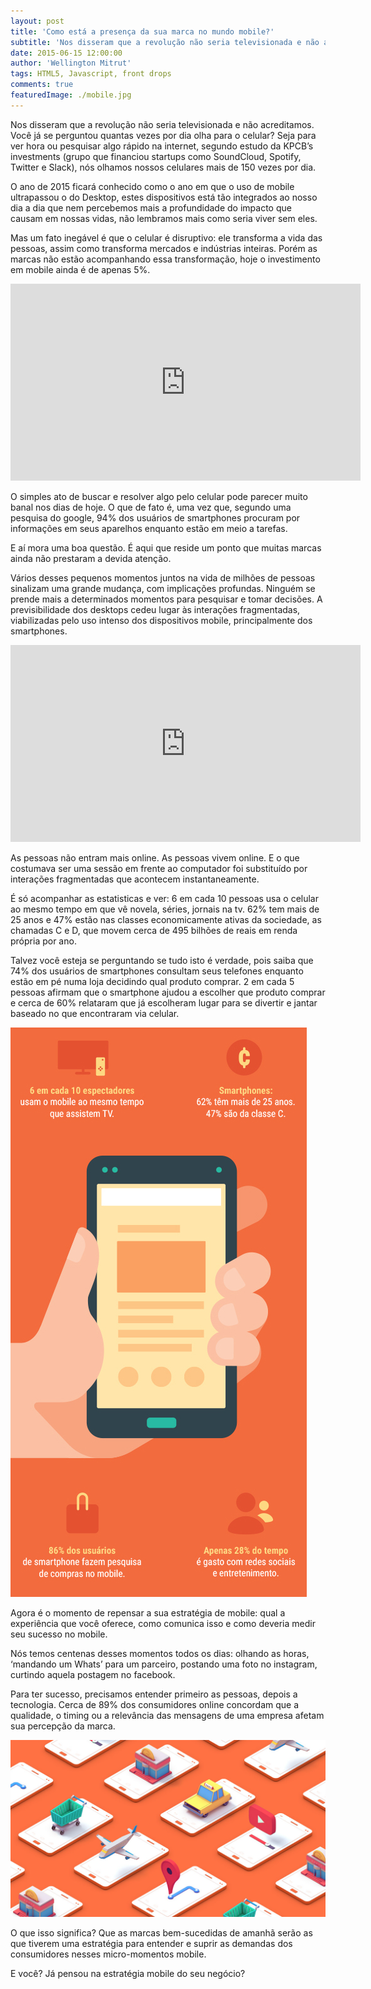 ```yaml
---
layout: post
title: 'Como está a presença da sua marca no mundo mobile?'
subtitle: 'Nos disseram que a revolução não seria televisionada e não acreditamos. Você já se perguntou quantas vezes por dia olha para o celular?'
date: 2015-06-15 12:00:00
author: 'Wellington Mitrut'
tags: HTML5, Javascript, front drops
comments: true
featuredImage: ./mobile.jpg
---
```


Nos disseram que a revolução não seria televisionada e não acreditamos. Você já se perguntou quantas vezes por dia olha para o celular? Seja para ver hora ou pesquisar algo rápido na internet, segundo estudo da KPCB’s investments (grupo que financiou startups como SoundCloud, Spotify, Twitter e Slack), nós olhamos nossos celulares mais de 150 vezes por dia.

O ano de 2015 ficará conhecido como o ano em que o uso de mobile ultrapassou o do Desktop, estes dispositivos está tão integrados ao nosso dia a dia que nem percebemos mais a profundidade do impacto que causam em nossas vidas, não lembramos mais como seria viver sem eles.

Mas um fato inegável é que o celular é disruptivo: ele transforma a vida das pessoas, assim como transforma mercados e indústrias inteiras. Porém as marcas não estão acompanhando essa transformação, hoje o investimento em mobile ainda é de apenas 5%.

<iframe width="560" height="315" src="https://www.youtube.com/embed/sHlZurqmejU" frameborder="0" allowfullscreen></iframe>

O simples ato de buscar e resolver algo pelo celular pode parecer muito banal nos dias de hoje. O que de fato é, uma vez que, segundo uma pesquisa do google, 94% dos usuários de smartphones procuram por informações em seus aparelhos enquanto estão em meio a tarefas.

E aí mora uma boa questão. É aqui que reside um ponto que muitas marcas ainda não prestaram a devida atenção.

Vários desses pequenos momentos juntos na vida de milhões de pessoas sinalizam uma grande mudança, com implicações profundas. Ninguém se prende mais a determinados momentos para pesquisar e tomar decisões. A previsibilidade dos desktops cedeu lugar às interações fragmentadas, viabilizadas pelo uso intenso dos dispositivos mobile, principalmente dos smartphones.

<iframe width="560" height="315" src="https://www.youtube.com/embed/ydBjsZnHrwM" frameborder="0" allowfullscreen></iframe>

As pessoas não entram mais online. As pessoas vivem online. E o que costumava ser uma sessão em frente ao computador foi substituído por interações fragmentadas que acontecem instantaneamente.

É só acompanhar as estatisticas e ver: 6 em cada 10 pessoas usa o celular ao mesmo tempo em que vê novela, séries, jornais na tv. 62% tem mais de 25 anos e 47% estão nas classes economicamente ativas da sociedade, as chamadas C e D, que movem cerca de 495 bilhões de reais em renda própria por ano.

Talvez você esteja se perguntando se tudo isto é verdade, pois saiba que 74% dos usuários de smartphones consultam seus telefones enquanto estão em pé numa loja decidindo qual produto comprar. 2 em cada 5 pessoas afirmam que o smartphone ajudou a escolher que produto comprar e cerca de 60% relataram que já escolheram lugar para se divertir e jantar baseado no que encontraram via celular.

![Por que Mobile?](./why_mobile.jpg)

Agora é o momento de repensar a sua estratégia de mobile: qual a experiência que você oferece, como comunica isso e como deveria medir seu sucesso no mobile.

Nós temos centenas desses momentos todos os dias: olhando as horas, ‘mandando um Whats’ para um parceiro, postando uma foto no instagram, curtindo aquela postagem no facebook.

Para ter sucesso, precisamos entender primeiro as pessoas, depois a tecnologia. Cerca de 89% dos consumidores online concordam que a qualidade, o timing ou a relevância das mensagens de uma empresa afetam sua percepção da marca.

![Mundo Mobile](./mobile.jpg)

O que isso significa? Que as marcas bem-sucedidas de amanhã serão as que tiverem uma estratégia para entender e suprir as demandas dos consumidores nesses micro-momentos mobile.

E você? Já pensou na estratégia mobile do seu negócio?
